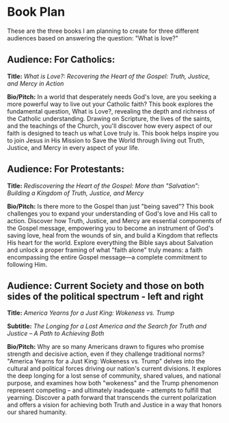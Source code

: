 # Book Plan

These are the three books I am planning to create for three different audiences based on answering the question:
"What is love?"

## Audience: For Catholics:

**Title:** *What is Love?: Recovering the Heart of the Gospel: Truth, Justice, and Mercy in Action*

**Bio/Pitch:** In a world that desperately needs God's love, are you seeking a more powerful way to live out your Catholic faith? This book explores the fundamental question, What is Love?, revealing the depth and richness of the Catholic understanding. Drawing on Scripture, the lives of the saints, and the teachings of the Church, you'll discover how every aspect of our faith is designed to teach us what Love truly is. This book helps inspire you to join Jesus in His Mission to Save the World through living out Truth, Justice, and Mercy in every aspect of your life.

## Audience: For Protestants:

**Title:** *Rediscovering the Heart of the Gospel: More than "Salvation": Building a Kingdom of Truth, Justice, and Mercy*

**Bio/Pitch:** Is there more to the Gospel than just "being saved"? This book challenges you to expand your understanding of God's love and His call to action. Discover how Truth, Justice, and Mercy are essential components of the Gospel message, empowering you to become an instrument of God's saving love, heal from the wounds of sin, and build a Kingdom that reflects His heart for the world. Explore everything the Bible says about Salvation and unlock a proper framing of what "faith alone" truly means: a faith encompassing the entire Gospel message—a complete commitment to following Him.

## Audience: Current Society and those on both sides of the political spectrum - left and right

**Title:** *America Yearns for a Just King: Wokeness vs. Trump*

**Subtitle:** *The Longing for a Lost America and the Search for Truth and Justice – A Path to Achieving Both*

**Bio/Pitch:** Why are so many Americans drawn to figures who promise strength and decisive action, even if they challenge traditional norms? "America Yearns for a Just King: Wokeness vs. Trump" delves into the cultural and political forces driving our nation's current divisions. It explores the deep longing for a lost sense of community, shared values, and national purpose, and examines how both "wokeness" and the Trump phenomenon represent competing – and ultimately inadequate – attempts to fulfill that yearning. Discover a path forward that transcends the current polarization and offers a vision for achieving both Truth and Justice in a way that honors our shared humanity.
